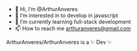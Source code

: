- 👋 Hi, I’m @ArthurAnveres
- 👀 I’m interested in to develop in javascript
- 🌱 I’m currently learning full-stack development
- 📫 How to reach me arthuranveres@gmail.com

ArthurAnveres/ArthurAnveres is a ✨ Dev ✨
